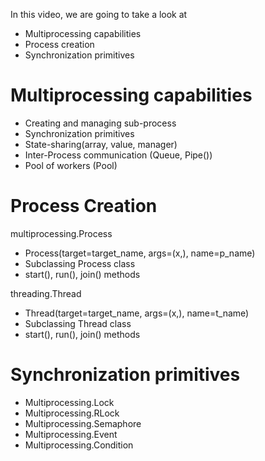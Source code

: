 In this video, we are going to take a look at
- Multiprocessing capabilities
- Process creation
- Synchronization primitives

# Multiprocessing capabilities
- Creating and managing sub-process
- Synchronization primitives
- State-sharing(array, value, manager)
- Inter-Process communication (Queue, Pipe())
- Pool of workers (Pool)

# Process Creation
multiprocessing.Process
- Process(target=target_name, args=(x,), name=p_name)
- Subclassing Process class
- start(), run(), join() methods

threading.Thread
- Thread(target=target_name, args=(x,), name=t_name)
- Subclassing Thread class
- start(), run(), join() methods

# Synchronization primitives
- Multiprocessing.Lock
- Multiprocessing.RLock
- Multiprocessing.Semaphore
- Multiprocessing.Event
- Multiprocessing.Condition

